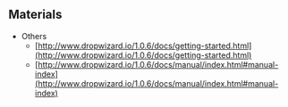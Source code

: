 ## Materials
* Others
	* [http://www.dropwizard.io/1.0.6/docs/getting-started.html](http://www.dropwizard.io/1.0.6/docs/getting-started.html)
	* [http://www.dropwizard.io/1.0.6/docs/manual/index.html#manual-index](http://www.dropwizard.io/1.0.6/docs/manual/index.html#manual-index)